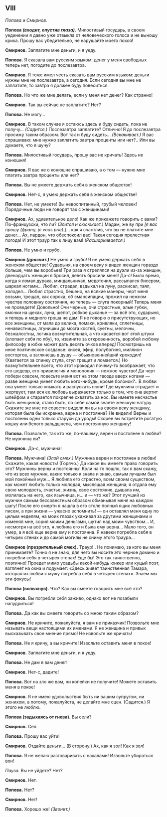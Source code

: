 
## VIII

*Попова и Смирнов.*

**Попова *(входит, опустив глаза)*.** Милостивый государь, в своем уединении я давно уже отвыкла от человеческого голоса и не выношу крика. Прошу вас убедительно, не нарушайте моего покоя!

**Смирнов.** Заплатите мне деньги, и я уеду.

**Попова.** Я сказала вам русским языком: денег у меня свободных теперь нет, погодите до послезавтра.

**Смирнов.** Я тоже имел честь сказать вам русским языком: деньги нужны мне не послезавтра, а сегодня. Если сегодня вы мне не заплатите, то завтра я должен буду повеситься.

**Попова.** Но что же мне делать, если у меня нет денег? Как странно!

**Смирнов.** Так вы сейчас не заплатите? Нет?

**Попова.** Не могу...

**Смирнов.** В таком случае я остаюсь здесь и буду сидеть, пока не получу... *(Садится.)* Послезавтра заплатите? Отлично! Я до послезавтра просижу таким образом. Вот так и буду сидеть... *(Вскакивает.)* Я вас спрашиваю: мне нужно заплатить завтра проценты или нет?.. Или вы думаете, что я шучу?

**Попова.** Милостивый государь, прошу вас не кричать! Здесь не конюшня!

**Смирнов.** Я вас не о конюшне спрашиваю, а о том — нужно мне платить завтра проценты или нет?

**Попова.** Вы не умеете держать себя в женском обществе!

**Смирнов.** Нет-с, я умею держать себя в женском обществе!

**Попова.** Нет, не умеете! Вы невоспитанный, грубый человек! Порядочные люди не говорят так с женщинами!

**Смирнов.** Ах, удивительное дело! Как же прикажете говорить с вами? По-французски, что ли? *(Злится и сюсюкает.)* Мадам, же ву при *[я вас прошу (франц. je vous prie).]*...  как я счастлив, что вы не платите мне денег... Ах, пардон, что обеспокоил вас! Такая сегодня прелестная погода! И этот траур так к лицу вам! *(Расшаркивается.)*

**Попова.** Не умно и грубо.

**Смирнов *(дразнит.)*** Не умно и грубо! Я не умею держать себя в женском обществе! Сударыня, на своем веку я видел женщин гораздо больше, чем вы воробьев! Три раза я стрелялся на дуэли из-за женщин, двенадцать женщин я бросил, девять бросили меня! Да-с! Было время, когда я ломал дурака, миндальничал, медоточил, рассыпался бисером, шаркал ногами... Любил, страдал, вздыхал на луну, раскисал, таял, холодел... Любил страстно, бешено, на всякие манеры, черт меня возьми, трещал, как сорока, об эмансипации, прожил на нежном чувстве половину состояния, но теперь — слуга покорный! Теперь меня не проведете! Довольно! Очи черные, очи страстные, алые губки, ямочки на щеках, луна, шёпот, робкое дыханье — за всё это, сударыня, я теперь и медного гроша не дам! Я не говорю о присутствующих, но все женщины, от мала до велика, ломаки, кривляки, сплетницы, ненавистницы, лгунишки до мозга костей, суетны, мелочны, безжалостны, логика возмутительная, а что касается вот этой штуки (хлопает себя по лбу), то, извините за откровенность, воробей любому философу в юбке может дать десять очков вперед! Посмотришь на иное поэтическое созданье: кисея, эфир, полубогиня, миллион восторгов, а заглянешь в душу — обыкновеннейший крокодил! (Хватается за спинку стула, стул трещит и ломается.) Но возмутительнее всего, что этот крокодил почему-то воображает, что его шедевр, его привилегия и монополия — нежное чувство! Да черт побери совсем, повесьте меня вот на этом гвозде вверх ногами — разве женщина умеет любить кого-нибудь, кроме болонок?.. В любви она умеет только хныкать и распускать нюни! Где мужчина страдает и жертвует, там вся ее любовь выражается только в том, что она вертит шлейфом и старается покрепче схватить за нос. Вы имеете несчастье быть женщиной, стало быть, по себе самой знаете женскую натуру. Скажите же мне по совести: видели ли вы на своем веку женщину, которая была бы искренна, верна и постоянна? Не видели! Верны и постоянны одни только старухи да уроды! Скорее вы встретите рогатую кошку или белого вальдшнепа, чем постоянную женщину!

**Попова.** Позвольте, так кто же, по-вашему, верен и постоянен в любви? Не мужчина ли?

**Смирнов.** Да-с, мужчина!

**Попова.** Мужчина! *(Злой смех.)* Мужчина верен и постоянен в любви! Скажите, какая новость! (Горячо.) Да какое вы имеете право говорить это? Мужчины верны и постоянны! Коли на то пошло, так я вам скажу, что из всех мужчин, каких только я знала и знаю, самым лучшим был мой покойный муж... Я любила его страстно, всем своим существом, как может любить только молодая, мыслящая женщина; я отдала ему свою молодость, счастье, жизнь, свое состояние, дышала им, молилась на него, как язычница, и... и — что же? Этот лучший из мужчин самым бессовестным образом обманывал меня на каждом шагу! После его смерти я нашла в его столе полный ящик любовных писем, а при жизни — ужасно вспомнить! — он оставлял меня одну по целым неделям, на моих глазах ухаживал за другими женщинами и изменял мне, сорил моими деньгами, шутил над моим чувством... И, несмотря на всё это, я любила его и была ему верна... Мало того, он умер, а я всё еще верна ему и постоянна. Я навеки погребла себя в четырех стенах и до самой могилы не сниму этого траура...

**Смирнов (презрительный смех).** Траур!.. Не понимаю, за кого вы меня принимаете? Точно я не знаю, для чего вы носите это черное домино и погребли себя в четырех стенах! Еще бы! Это так таинственно, поэтично! Проедет мимо усадьбы какой-нибудь юнкер или куцый поэт, взглянет на окна и подумает: «Здесь живет таинственная Тамара, которая из любви к мужу погребла себя в четырех стенах». Знаем мы эти фокусы!

**Попова (вспыхнув).** Что? Как вы смеете говорить мне всё это?

**Смирнов.** Вы погребли себя заживо, однако вот не позабыли напудриться!

**Попова.** Да как вы смеете говорить со мною таким образом?

**Смирнов.** Не кричите, пожалуйста, я вам не приказчик! Позвольте мне называть вещи настоящими их именами. Я не женщина и привык высказывать свое мнение прямо! Не извольте же кричать!

**Попова.** Не я кричу, а вы кричите! Извольте оставить меня в покое!

**Смирнов.** Заплатите мне деньги, и я уеду.

**Попова.** Не дам я вам денег!

**Смирнов.** Нет-с, дадите!

**Попова.** Вот на зло же вам, ни копейки не получите! Можете оставить меня в покое!

**Смирнов.** Я не имею удовольствия быть ни вашим супругом, ни женихом, а потому, пожалуйста, не делайте мне сцен. (Садится.) Я этого не люблю.

**Попова (задыхаясь от гнева).** Вы сели?

**Смирнов.** Сел.

**Попова.** Прошу вас уйти!

**Смирнов.** Отдайте деньги... (В сторону.) Ах, как я зол! Как я зол!

**Попова.** Я не желаю разговаривать с нахалами! Извольте убираться вон!

*Пауза.*
Вы не уйдете? Нет?

**Смирнов.** Нет.

**Попова.** Нет?

**Смирнов.** Нет!

**Попова.** Хорошо же! *(Звонит.)*
